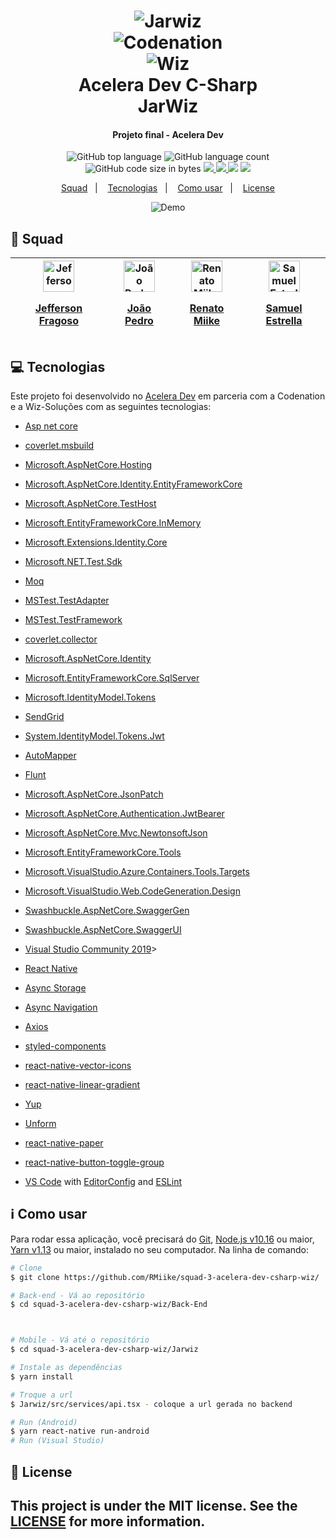 <h1 align="center" >
    <img alt="Jarwiz" src="https://res.cloudinary.com/dlnkrfnq4/image/upload/v1596133726/codenation/Sem_t%C3%ADtulo_dwemeh.png" />     <br>
 <img alt="Codenation" src="https://res.cloudinary.com/dlnkrfnq4/image/upload/v1596134185/codenation/9bd98ba_g5vklx.png" /><br>
 <img alt="Wiz" src="https://res.cloudinary.com/dlnkrfnq4/image/upload/v1596130189/codenation/logo_wiz_2x-3_erh4hh.png" />
    <br>
    Acelera Dev C-Sharp
    <br>
    JarWiz
</h1>

<h4 align="center">
  Projeto final - Acelera Dev
</h4>

<p align="center">
 
 <img alt="GitHub top language" src="https://img.shields.io/github/languages/top/RMiike/squad-3-acelera-dev-csharp-wiz">

 <img alt="GitHub language count" src="https://img.shields.io/github/languages/count/RMiike/squad-3-acelera-dev-csharp-wiz">
 
 <img alt="GitHub code size in bytes" src="https://img.shields.io/github/languages/code-size/RMiike/squad-3-acelera-dev-csharp-wiz">
 
 <a href="https://www.codacy.com/manual/RMiike/squad-3-acelera-dev-csharp-wiz?utm_source=github.com&amp;utm_medium=referral&amp;utm_content=RMiike/squad-3-acelera-dev-csharp-wiz&amp;utm_campaign=Badge_Grade">
 <img src="https://app.codacy.com/project/badge/Grade/f178c2dc4dfa41eea60ab6a35ddb01f9"/>
 <a/>
 
 <a href="https://codecov.io/gh/RMiike/squad-3-acelera-dev-csharp-wiz">
  <img src="https://codecov.io/gh/RMiike/squad-3-acelera-dev-csharp-wiz/branch/entityLogErro/graph/badge.svg" />
</a>

<img src="https://travis-ci.com/RMiike/squad-3-acelera-dev-csharp-wiz.svg?token=STDqEwu9vK79zqSDPbVb&branch=master" />

<img src="https://img.shields.io/github/license/RMiike/squad-3-acelera-dev-csharp-wiz" />

</p>



<p align="center">
  <a href="#purple_heart-Squad">Squad</a>&nbsp;&nbsp;&nbsp;|&nbsp;&nbsp;&nbsp;
  <a href="#computer-tecnologias">Tecnologias</a>&nbsp;&nbsp;&nbsp;|&nbsp;&nbsp;&nbsp;
  <a href="#information_source-como-usar">Como usar</a>&nbsp;&nbsp;&nbsp;|&nbsp;&nbsp;&nbsp;
  <a href="#memo-license">License</a>
</p>

<p align="center">
  <img alt="Demo" src="https://res.cloudinary.com/dlnkrfnq4/video/upload/v1596136369/codenation/WhatsApp_Video_2020-07-30_at_14.17.06_t10qz0.gif">
</p>


## :purple_heart: Squad

| <a href="https://github.com/jeffersonfragoso" target="_blank"><img title="Jefferson Fragoso" src="https://avatars3.githubusercontent.com/u/29529082?s=460&u=4e6f8839dda7ea93e3c7438a1158898f2f33e23d&v=4" alt="Jefferson Fragoso"  width="50" height="50" > <p style="align-self: center">Jefferson Fragoso</p></a> | <a href="https://github.com/jpmartins201" target="_blank"><img title="João Pedro" src="https://avatars2.githubusercontent.com/u/30712408?s=460&u=0539583a7ec0d12ed080c4ab9b897e39532f88f5&v=4" alt="João Pedro" width="50" height="50"> <p style="align-self: center">João Pedro</p> | <a href="https://github.com/RMiike" target="_blank"><img title="Renato Miike" src="https://avatars1.githubusercontent.com/u/56553271?s=460&u=54114c7538f8b18a971fac2473f10491da54e9fd&v=4" loading="lazy" alt="Renato Miike" width="50" height="50"> <p style="align-self: center">Renato Miike</p></a> | <a href="https://github.com/samuelmachado1" target="_blank"><img title="Samuel Estrella" src="https://avatars3.githubusercontent.com/u/29052892?s=460&u=10a85013f4c66e221f91a669ebd4fc612c4a679b&v=4" alt="Samuel Estrella" width="50" height="50"> <p style="align-self: center">Samuel Estrella</p></a>
| ----- | ----- | ---- | -----



## :computer: Tecnologias

Este projeto foi desenvolvido no [Acelera Dev](https://www.codenation.dev/) em parceria com a Codenation e a Wiz-Soluções com as seguintes tecnologias:

-  [Asp net core](https://dotnet.microsoft.com/learn/aspnet/what-is-aspnet-core)
-  [coverlet.msbuild](https://www.nuget.org/packages/coverlet.msbuild)
-  [Microsoft.AspNetCore.Hosting](https://www.nuget.org/packages/Microsoft.AspNetCore.Hosting/)
-  [Microsoft.AspNetCore.Identity.EntityFrameworkCore](https://www.nuget.org/packages/Microsoft.AspNetCore.Identity.EntityFrameworkCore)
-  [Microsoft.AspNetCore.TestHost](https://www.nuget.org/packages/Microsoft.AspNetCore.TestHost/)
-  [Microsoft.EntityFrameworkCore.InMemory](https://www.nuget.org/packages/Microsoft.EntityFrameworkCore.InMemory/)
-  [Microsoft.Extensions.Identity.Core](https://www.nuget.org/packages/Microsoft.Extensions.Identity.Core/)
-  [Microsoft.NET.Test.Sdk](https://www.nuget.org/packages/Microsoft.NET.Test.SDK)
-  [Moq](https://www.nuget.org/packages/Moq/)
-  [MSTest.TestAdapter](https://www.nuget.org/packages/MSTest.TestAdapter/)
-  [MSTest.TestFramework](https://www.nuget.org/packages/MSTest.TestFramework/)
-  [coverlet.collector](https://www.nuget.org/packages/coverlet.collector/)
-  [Microsoft.AspNetCore.Identity](https://www.nuget.org/packages/Microsoft.AspNetCore.Identity/)
-  [Microsoft.EntityFrameworkCore.SqlServer](https://www.nuget.org/packages/Microsoft.EntityFrameworkCore.SqlServer/)
-  [Microsoft.IdentityModel.Tokens](https://www.nuget.org/packages/Microsoft.IdentityModel.Tokens/)
-  [SendGrid](https://www.nuget.org/packages/Sendgrid/)
-  [System.IdentityModel.Tokens.Jwt](https://www.nuget.org/packages/System.IdentityModel.Tokens.Jwt/)
-  [AutoMapper](https://www.nuget.org/packages/automapper/)
-  [Flunt](https://github.com/andrebaltieri/flunt)
-  [Microsoft.AspNetCore.JsonPatch](https://docs.microsoft.com/pt-br/aspnet/core/web-api/jsonpatch?view=aspnetcore-3.1)
-  [Microsoft.AspNetCore.Authentication.JwtBearer](https://www.nuget.org/packages/Microsoft.AspNetCore.Authentication.JwtBearer)
-  [Microsoft.AspNetCore.Mvc.NewtonsoftJson](https://www.nuget.org/packages/Microsoft.AspNetCore.Mvc.NewtonsoftJson/)
-  [Microsoft.EntityFrameworkCore.Tools](https://www.nuget.org/packages/Microsoft.EntityFrameworkCore.Tools/)
-  [Microsoft.VisualStudio.Azure.Containers.Tools.Targets](https://www.nuget.org/packages/Microsoft.VisualStudio.Azure.Containers.Tools.Targets/)
-  [Microsoft.VisualStudio.Web.CodeGeneration.Design](https://www.nuget.org/packages/Microsoft.VisualStudio.Web.CodeGeneration.Design/)
-  [Swashbuckle.AspNetCore.SwaggerGen](https://www.nuget.org/packages/Swashbuckle.AspNetCore.SwaggerGen/)
-  [Swashbuckle.AspNetCore.SwaggerUI](https://www.nuget.org/packages/Swashbuckle.AspNetCore.SwaggerUI/)
-  [Visual Studio Community 2019][vsc]>

-  [React Native](https://reactnative.dev/)
-  [Async Storage](https://github.com/react-native-community/async-storage#readme)
-  [Async Navigation](https://reactnavigation.org/docs/getting-started/)
-  [Axios](https://github.com/axios/axios)
-  [styled-components](https://www.styled-components.com/)
-  [react-native-vector-icons](https://github.com/oblador/react-native-vector-icons)
-  [react-native-linear-gradient](https://github.com/react-native-community/react-native-linear-gradient)
-  [Yup](https://github.com/jquense/yup)
-  [Unform](https://unform.dev/guides/basic-form)
-  [react-native-paper](https://callstack.github.io/react-native-paper/)
-  [react-native-button-toggle-group](https://github.com/oceanbit-dev/react-native-button-toggle-group)
-  [VS Code][vc] with [EditorConfig][vceditconfig] and [ESLint][vceslint]


## :information_source: Como usar

Para rodar essa aplicação, você precisará do [Git](https://git-scm.com), [Node.js v10.16][nodejs] ou maior, [Yarn v1.13][yarn] ou maior,  instalado no seu computador. 
Na linha de comando:

```bash
# Clone
$ git clone https://github.com/RMiike/squad-3-acelera-dev-csharp-wiz/

# Back-end - Vá ao repositório
$ cd squad-3-acelera-dev-csharp-wiz/Back-End



# Mobile - Vá até o repositório
$ cd squad-3-acelera-dev-csharp-wiz/Jarwiz

# Instale as dependências
$ yarn install

# Troque a url
$ Jarwiz/src/services/api.tsx - coloque a url gerada no backend

# Run (Android)
$ yarn react-native run-android
# Run (Visual Studio)


```

## :memo: License
This project is under the MIT license. See the [LICENSE](https://github.com/RMiike/squad-3-acelera-dev-csharp-wiz/blob/master/LICENSE) for more information.
---

[nodejs]: https://nodejs.org/
[yarn]: https://yarnpkg.com/
[vc]: https://code.visualstudio.com
[vsc]: https://visualstudio.microsoft.com/pt-br/vs/community
[vceditconfig]: https://marketplace.visualstudio.com/items?itemName=EditorConfig.EditorConfig
[vceslint]: https://marketplace.visualstudio.com/items?itemName=dbaeumer.vscode-eslint
